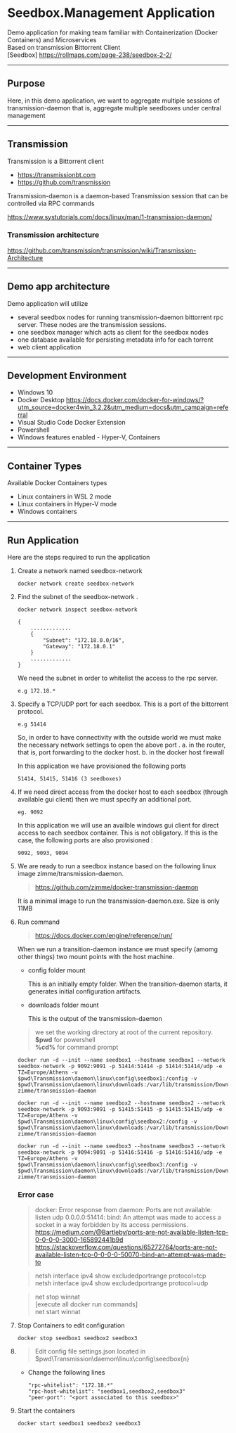 Seedbox.Management Application
====================================

Demo application for making team familiar with Containerization (Docker Containers) and Microservices\
Based on transmission Bittorrent Client\
[Seedbox] <https://rollmaps.com/page-238/seedbox-2-2/>

---

## Purpose

Here, in this demo application, we want to aggregate multiple sessions of transmission-daemon that is, aggregate multiple seedboxes under central management

---

## Transmission

Transmission is a Bittorrent client

* <https://transmissionbt.com>
* <https://github.com/transmission>

Transmission-daemon is a daemon-based Transmission session that can be controlled via RPC commands

<https://www.systutorials.com/docs/linux/man/1-transmission-daemon/>

### Transmission architecture

<https://github.com/transmission/transmission/wiki/Transmission-Architecture>

---

## Demo app architecture

Demo application will utilize

* several seedbox nodes for running transmission-daemon bittorrent rpc server. These nodes are the transmission sessions.
* one seedbox manager which acts as client for the seedbox nodes
* one database available for persisting metadata info for each torrent
* web client application

---

## Development Environment

* Windows 10
* Docker Desktop
<https://docs.docker.com/docker-for-windows/?utm_source=docker4win_3.2.2&utm_medium=docs&utm_campaign=referral>
* Visual Studio Code
    Docker Extension
* Powershell
* Windows features enabled - Hyper-V, Containers

---

## Container Types

Available Docker Containers types

* Linux containers in WSL 2 mode
* Linux containers in Hyper-V mode
* Windows containers

---

## Run Application

Here are the steps required to run the application

1. Create a network named seedbox-network

    ```
    docker network create seedbox-network
    ```

2. Find the subnet of the seedbox-network .

    ```
    docker network inspect seedbox-network
    
    {
        .............
        {
            "Subnet": "172.18.0.0/16",
            "Gateway": "172.18.0.1"
        }
        .............
    }
    ```

    We need the subnet in order to whitelist the access to the rpc server.

    ```
    e.g 172.18.*
    ```

3. Specify a TCP/UDP port for each seedbox.
   This is a port of the bittorrent protocol.

   ```
   e.g 51414
   ```

   So, in order to have connectivity with the outside world we must
   make the necessary network settings to open the above port .
   a. in the router, that is, port forwarding to the docker host.
   b. in the docker host firewall

   In this application we have provisioned the following ports

   ```
   51414, 51415, 51416 (3 seedboxes)
   ```

4. If we need direct access from the docker host to each seedbox (through available gui client)
    then we must specify an additional port.

    ```
    eg. 9092
    ```

    In this application we will use an availble windows gui client for direct access to each seedbox container.
    This is not obligatory.
    If this is the case, the following ports are also provisioned :

    ```
    9092, 9093, 9094
    ```

5. We are ready to run a seedbox instance based
on the following linux image zimme/transmission-daemon.

    ><https://github.com/zimme/docker-transmission-daemon>

    It is a minimal image to run the transmission-daemon.exe. Size is only 11MB

6. Run command

    ><https://docs.docker.com/engine/reference/run/>

    When we run a transition-daemon instance we must specify (amomg other things) two mount points with the host machine.

    * config folder mount
  
        This is an initially empty folder.
        When the transition-daemon starts, it generates initial configuration artifacts.

    * downloads folder mount
  
        This is the output of the transmission-daemon

    >we set the working directory at root of the current repository.\
    >**$pwd** for powershell\
    >**%cd%** for command prompt


    ```
    docker run -d --init --name seedbox1 --hostname seedbox1 --network seedbox-network -p 9092:9091 -p 51414:51414 -p 51414:51414/udp -e TZ=Europe/Athens -v $pwd\Transmission\daemon\linux\config\seedbox1:/config -v $pwd\Transmission\daemon\linux\downloads:/var/lib/transmission/Downloads zimme/transmission-daemon

    docker run -d --init --name seedbox2 --hostname seedbox2 --network seedbox-network -p 9093:9091 -p 51415:51415 -p 51415:51415/udp -e TZ=Europe/Athens -v $pwd\Transmission\daemon\linux\config\seedbox2:/config -v $pwd\Transmission\daemon\linux\downloads:/var/lib/transmission/Downloads zimme/transmission-daemon

    docker run -d --init --name seedbox3 --hostname seedbox3 --network seedbox-network -p 9094:9091 -p 51416:51416 -p 51416:51416/udp -e TZ=Europe/Athens -v $pwd\Transmission\daemon\linux\config\seedbox3:/config -v $pwd\Transmission\daemon\linux\downloads:/var/lib/transmission/Downloads zimme/transmission-daemon

    ```

    ### Error case

    >docker: Error response from daemon: Ports are not available: listen udp 0.0.0.0:51414: bind: An attempt was made to access a socket in a way forbidden by its access permissions.\
    <https://medium.com/@Bartleby/ports-are-not-available-listen-tcp-0-0-0-0-3000-165892441b9d>\
    <https://stackoverflow.com/questions/65272764/ports-are-not-available-listen-tcp-0-0-0-0-50070-bind-an-attempt-was-made-to>

    >netsh interface ipv4 show excludedportrange protocol=tcp\
    >netsh interface ipv4 show excludedportrange protocol=udp

    >net stop winnat\
    >[execute all docker run commands]\
    >net start winnat

7. Stop Containers to edit configuration
    
    ```
    docker stop seedbox1 seedbox2 seedbox3
    ```

8. >Edit config file settings.json
    located in $pwd\Transmission\daemon\linux\config\seedbox{n}
    
    * Change the following lines

        ```
        "rpc-whitelist": "172.18.*"
        "rpc-host-whitelist": "seedbox1,seedbox2,seedbox3"
        "peer-port": "<port associated to this seedbox>"
        ```

9. Start the containers
    
    ```
    docker start seedbox1 seedbox2 seedbox3
    ```
